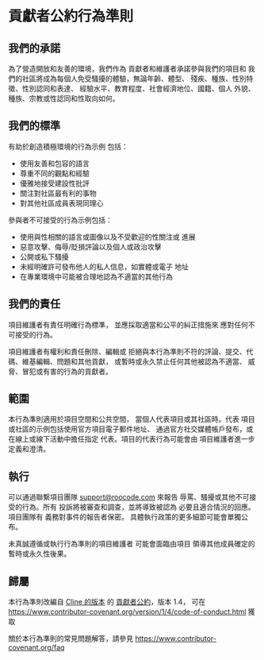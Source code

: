# 貢獻者公約行為準則

## 我們的承諾

為了營造開放和友善的環境，我們作為
貢獻者和維護者承諾參與我們的項目和
我們的社區將成為每個人免受騷擾的體驗，無論年齡、體型、
殘疾、種族、性別特徵、性別認同和表達、
經驗水平、教育程度、社會經濟地位、國籍、個人
外貌、種族、宗教或性認同和性取向如何。

## 我們的標準

有助於創造積極環境的行為示例
包括：

- 使用友善和包容的語言
- 尊重不同的觀點和經驗
- 優雅地接受建設性批評
- 關注對社區最有利的事物
- 對其他社區成員表現同理心

參與者不可接受的行為示例包括：

- 使用與性相關的語言或圖像以及不受歡迎的性關注或
  進展
- 惡意攻擊、侮辱/貶損評論以及個人或政治攻擊
- 公開或私下騷擾
- 未經明確許可發布他人的私人信息，如實體或電子
  地址
- 在專業環境中可能被合理地認為不適當的其他行為

## 我們的責任

項目維護者有責任明確行為標準，
並應採取適當和公平的糾正措施來
應對任何不可接受的行為。

項目維護者有權利和責任刪除、編輯或
拒絕與本行為準則不符的評論、提交、代碼、維基編輯、問題和其他貢獻，
或暫時或永久禁止任何其他被認為不適當、
威脅、冒犯或有害的行為的貢獻者。

## 範圍

本行為準則適用於項目空間和公共空間，
當個人代表項目或其社區時。代表
項目或社區的示例包括使用官方項目電子郵件地址、
通過官方社交媒體帳戶發布，或在線上或線下活動中擔任指定
代表。項目的代表行為可能會由
項目維護者進一步定義和澄清。

## 執行

可以通過聯繫項目團隊 support@roocode.com 來報告
辱罵、騷擾或其他不可接受的行為。所有
投訴將被審查和調查，並將導致被認為
必要且適合情況的回應。項目團隊有
義務對事件的報告者保密。
具體執行政策的更多細節可能會單獨公布。

未真誠遵循或執行行為準則的項目維護者
可能會面臨由項目
領導其他成員確定的暫時或永久性後果。

## 歸屬

本行為準則改編自 [Cline 的版本][cline_coc] 的 [貢獻者公約][homepage]，版本 1.4，
可在 https://www.contributor-covenant.org/version/1/4/code-of-conduct.html 獲取

[cline_coc]: https://github.com/cline/cline/blob/main/CODE_OF_CONDUCT.md
[homepage]: https://www.contributor-covenant.org

關於本行為準則的常見問題解答，請參見
https://www.contributor-covenant.org/faq

